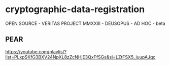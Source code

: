# cryptographic-data-registration
OPEN SOURCE - VERITAS PROJECT MMXXIII - DEUSOPUS - AD HOC - beta

## PEAR

https://youtube.com/playlist?list=PLxpSKfG3BXV24NpXL8zZcNHjE3QxFfSGs&si=LZtFSX5_iuupAJqc
